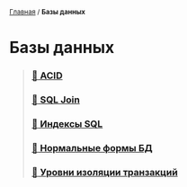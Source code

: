 <sub>[Главная](../../index.md) / **Базы данных**</sub>

# **Базы данных**

> ### **[:green_book: ACID](ACID.md)**
>
> ### **[:green_book: SQL Join](Joins.md)**
>
> ### **[:green_book: Индексы SQL](Indexes.md)**
>
> ### **[:green_book: Нормальные формы БД](NF.md)**
>
> ### **[:green_book: Уровни изоляции транзакций](TransactionIsolationLevels.md)**
